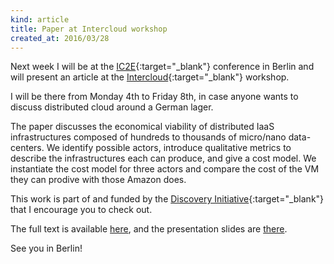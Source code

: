 ```yaml
---
kind: article
title: Paper at Intercloud workshop
created_at: 2016/03/28
---
```


Next week I will be at the
[IC2E](http://conferences.computer.org/IC2E/2016/){:target="_blank"}
conference in Berlin and will present an article at the
[Intercloud](http://www.cyclone-project.eu/intercloud2016.html){:target="_blank"}
workshop.

I will be there from Monday 4th to Friday 8th, in case anyone wants to discuss
distributed cloud around a German lager.
<!--more-->

The paper discusses the economical viability of distributed IaaS infrastructures
composed of hundreds to thousands of micro/nano data-centers. We identify
possible actors, introduce qualitative metrics to describe the infrastructures
each can produce, and give a cost model. We instantiate the cost model for three
actors and compare the cost of the VM they can prodive with those Amazon does.

This work is part of and funded by the [Discovery
Initiative](http://beyondtheclouds.github.io/){:target="_blank"} that I
encourage you to check
out.

The full text is available [here](/download/Intercloud_2016.pdf "Download full
text"), and the presentation slides are
[there](/download/intercloud_2016_slides.pdf "Download the slides").

See you in Berlin!
